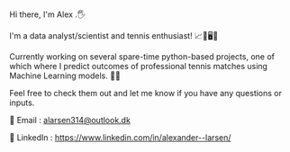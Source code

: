 Hi there, I'm Alex .🖐 

I'm a data analyst/scientist and tennis enthusiast!  📈🔢🖥️🎾

Currently working on several spare-time python-based projects, one of which where I predict outcomes of professional tennis matches using Machine Learning models. 🤖🧠

Feel free to check them out and let me know if you have any questions or inputs. 

📧 Email : alarsen314@outlook.dk 

🔗 LinkedIn : https://www.linkedin.com/in/alexander--larsen/ 


